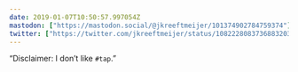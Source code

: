 ```yaml
---
date: 2019-01-07T10:50:57.997054Z
mastodon: ["https://mastodon.social/@jkreeftmeijer/101374902784759374"]
twitter: ["https://twitter.com/jkreeftmeijer/status/1082228083736883203"]
---
```

“Disclaimer: I don’t like `#tap`.”
